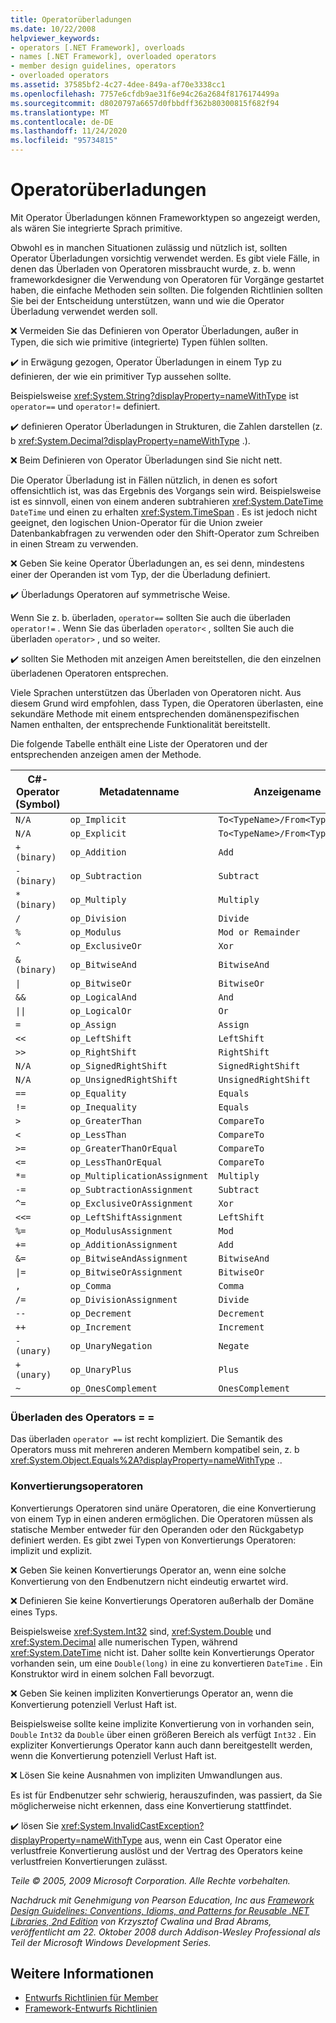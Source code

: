 ```yaml
---
title: Operatorüberladungen
ms.date: 10/22/2008
helpviewer_keywords:
- operators [.NET Framework], overloads
- names [.NET Framework], overloaded operators
- member design guidelines, operators
- overloaded operators
ms.assetid: 37585bf2-4c27-4dee-849a-af70e3338cc1
ms.openlocfilehash: 7757e6cfdb9ae31f6e94c26a2684f8176174499a
ms.sourcegitcommit: d8020797a6657d0fbbdff362b80300815f682f94
ms.translationtype: MT
ms.contentlocale: de-DE
ms.lasthandoff: 11/24/2020
ms.locfileid: "95734815"
---
```

# <a name="operator-overloads"></a>Operatorüberladungen

Mit Operator Überladungen können Frameworktypen so angezeigt werden, als wären Sie integrierte Sprach primitive.

 Obwohl es in manchen Situationen zulässig und nützlich ist, sollten Operator Überladungen vorsichtig verwendet werden. Es gibt viele Fälle, in denen das Überladen von Operatoren missbraucht wurde, z. b. wenn frameworkdesigner die Verwendung von Operatoren für Vorgänge gestartet haben, die einfache Methoden sein sollten. Die folgenden Richtlinien sollten Sie bei der Entscheidung unterstützen, wann und wie die Operator Überladung verwendet werden soll.

 ❌ Vermeiden Sie das Definieren von Operator Überladungen, außer in Typen, die sich wie primitive (integrierte) Typen fühlen sollten.

 ✔️ in Erwägung gezogen, Operator Überladungen in einem Typ zu definieren, der wie ein primitiver Typ aussehen sollte.

 Beispielsweise <xref:System.String?displayProperty=nameWithType> ist `operator==` und `operator!=` definiert.

 ✔️ definieren Operator Überladungen in Strukturen, die Zahlen darstellen (z. b <xref:System.Decimal?displayProperty=nameWithType> .).

 ❌ Beim Definieren von Operator Überladungen sind Sie nicht nett.

 Die Operator Überladung ist in Fällen nützlich, in denen es sofort offensichtlich ist, was das Ergebnis des Vorgangs sein wird. Beispielsweise ist es sinnvoll, einen von einem anderen subtrahieren <xref:System.DateTime> `DateTime` und einen zu erhalten <xref:System.TimeSpan> . Es ist jedoch nicht geeignet, den logischen Union-Operator für die Union zweier Datenbankabfragen zu verwenden oder den Shift-Operator zum Schreiben in einen Stream zu verwenden.

 ❌ Geben Sie keine Operator Überladungen an, es sei denn, mindestens einer der Operanden ist vom Typ, der die Überladung definiert.

 ✔️ Überladungs Operatoren auf symmetrische Weise.

 Wenn Sie z. b. überladen, `operator==` sollten Sie auch die überladen `operator!=` . Wenn Sie das überladen `operator<` , sollten Sie auch die überladen `operator>` , und so weiter.

 ✔️ sollten Sie Methoden mit anzeigen Amen bereitstellen, die den einzelnen überladenen Operatoren entsprechen.

 Viele Sprachen unterstützen das Überladen von Operatoren nicht. Aus diesem Grund wird empfohlen, dass Typen, die Operatoren überlasten, eine sekundäre Methode mit einem entsprechenden domänenspezifischen Namen enthalten, der entsprechende Funktionalität bereitstellt.

 Die folgende Tabelle enthält eine Liste der Operatoren und der entsprechenden anzeigen amen der Methode.

|C#-Operator (Symbol)|Metadatenname|Anzeigename|
|-------------------------|-------------------|-------------------|
|`N/A`|`op_Implicit`|`To<TypeName>/From<TypeName>`|
|`N/A`|`op_Explicit`|`To<TypeName>/From<TypeName>`|
|`+ (binary)`|`op_Addition`|`Add`|
|`- (binary)`|`op_Subtraction`|`Subtract`|
|`* (binary)`|`op_Multiply`|`Multiply`|
|`/`|`op_Division`|`Divide`|
|`%`|`op_Modulus`|`Mod or Remainder`|
|`^`|`op_ExclusiveOr`|`Xor`|
|`& (binary)`|`op_BitwiseAnd`|`BitwiseAnd`|
|<code>&#124;</code>|`op_BitwiseOr`|`BitwiseOr`|
|`&&`|`op_LogicalAnd`|`And`|
|<code>&#124;&#124;</code>|`op_LogicalOr`|`Or`|
|`=`|`op_Assign`|`Assign`|
|`<<`|`op_LeftShift`|`LeftShift`|
|`>>`|`op_RightShift`|`RightShift`|
|`N/A`|`op_SignedRightShift`|`SignedRightShift`|
|`N/A`|`op_UnsignedRightShift`|`UnsignedRightShift`|
|`==`|`op_Equality`|`Equals`|
|`!=`|`op_Inequality`|`Equals`|
|`>`|`op_GreaterThan`|`CompareTo`|
|`<`|`op_LessThan`|`CompareTo`|
|`>=`|`op_GreaterThanOrEqual`|`CompareTo`|
|`<=`|`op_LessThanOrEqual`|`CompareTo`|
|`*=`|`op_MultiplicationAssignment`|`Multiply`|
|`-=`|`op_SubtractionAssignment`|`Subtract`|
|`^=`|`op_ExclusiveOrAssignment`|`Xor`|
|`<<=`|`op_LeftShiftAssignment`|`LeftShift`|
|`%=`|`op_ModulusAssignment`|`Mod`|
|`+=`|`op_AdditionAssignment`|`Add`|
|`&=`|`op_BitwiseAndAssignment`|`BitwiseAnd`|
|<code>&#124;=</code>|`op_BitwiseOrAssignment`|`BitwiseOr`|
|`,`|`op_Comma`|`Comma`|
|`/=`|`op_DivisionAssignment`|`Divide`|
|`--`|`op_Decrement`|`Decrement`|
|`++`|`op_Increment`|`Increment`|
|`- (unary)`|`op_UnaryNegation`|`Negate`|
|`+ (unary)`|`op_UnaryPlus`|`Plus`|
|`~`|`op_OnesComplement`|`OnesComplement`|

### <a name="overloading-operator-"></a>Überladen des Operators = =

 Das überladen `operator ==` ist recht kompliziert. Die Semantik des Operators muss mit mehreren anderen Membern kompatibel sein, z. b <xref:System.Object.Equals%2A?displayProperty=nameWithType> ..

### <a name="conversion-operators"></a>Konvertierungsoperatoren

 Konvertierungs Operatoren sind unäre Operatoren, die eine Konvertierung von einem Typ in einen anderen ermöglichen. Die Operatoren müssen als statische Member entweder für den Operanden oder den Rückgabetyp definiert werden. Es gibt zwei Typen von Konvertierungs Operatoren: implizit und explizit.

 ❌ Geben Sie keinen Konvertierungs Operator an, wenn eine solche Konvertierung von den Endbenutzern nicht eindeutig erwartet wird.

 ❌ Definieren Sie keine Konvertierungs Operatoren außerhalb der Domäne eines Typs.

 Beispielsweise <xref:System.Int32> sind, <xref:System.Double> und <xref:System.Decimal> alle numerischen Typen, während <xref:System.DateTime> nicht ist. Daher sollte kein Konvertierungs Operator vorhanden sein, um eine `Double(long)` in eine zu konvertieren `DateTime` . Ein Konstruktor wird in einem solchen Fall bevorzugt.

 ❌ Geben Sie keinen impliziten Konvertierungs Operator an, wenn die Konvertierung potenziell Verlust Haft ist.

 Beispielsweise sollte keine implizite Konvertierung von in vorhanden sein, `Double` `Int32` da `Double` über einen größeren Bereich als verfügt `Int32` . Ein expliziter Konvertierungs Operator kann auch dann bereitgestellt werden, wenn die Konvertierung potenziell Verlust Haft ist.

 ❌ Lösen Sie keine Ausnahmen von impliziten Umwandlungen aus.

 Es ist für Endbenutzer sehr schwierig, herauszufinden, was passiert, da Sie möglicherweise nicht erkennen, dass eine Konvertierung stattfindet.

 ✔️ lösen Sie <xref:System.InvalidCastException?displayProperty=nameWithType> aus, wenn ein Cast Operator eine verlustfreie Konvertierung auslöst und der Vertrag des Operators keine verlustfreien Konvertierungen zulässt.

 *Teile © 2005, 2009 Microsoft Corporation. Alle Rechte vorbehalten.*

 *Nachdruck mit Genehmigung von Pearson Education, Inc aus [Framework Design Guidelines: Conventions, Idioms, and Patterns for Reusable .NET Libraries, 2nd Edition](https://www.informit.com/store/framework-design-guidelines-conventions-idioms-and-9780321545619) von Krzysztof Cwalina und Brad Abrams, veröffentlicht am 22. Oktober 2008 durch Addison-Wesley Professional als Teil der Microsoft Windows Development Series.*

## <a name="see-also"></a>Weitere Informationen

- [Entwurfs Richtlinien für Member](member.md)
- [Framework-Entwurfs Richtlinien](index.md)
